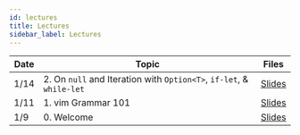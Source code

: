 ```yaml
---
id: lectures
title: Lectures
sidebar_label: Lectures
---
```


| Date  | Topic                                                               | Files                                       |
|-------|---------------------------------------------------------------------|---------------------------------------------|
| 1/14  | 2. On `null` and Iteration with `Option<T>`, `if-let`, & `while-let`| [Slides](/docs/lec/02-options-iterators.pdf)|
| 1/11  | 1. vim Grammar 101                                                  | [Slides](/docs/lec/01-vim.pdf)              |
| 1/9   | 0. Welcome                                                          | [Slides](/docs/lec/00-welcome.pdf)          |
